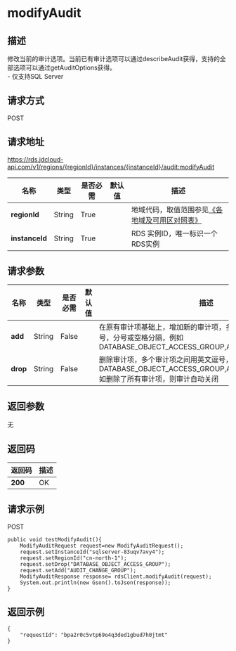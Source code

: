 # modifyAudit


## 描述
修改当前的审计选项。当前已有审计选项可以通过describeAudit获得，支持的全部选项可以通过getAuditOptions获得。<br>- 仅支持SQL Server

## 请求方式
POST

## 请求地址
https://rds.jdcloud-api.com/v1/regions/{regionId}/instances/{instanceId}/audit:modifyAudit

|名称|类型|是否必需|默认值|描述|
|---|---|---|---|---|
|**regionId**|String|True| |地域代码，取值范围参见[《各地域及可用区对照表》](../Enum-Definitions/Regions-AZ.md)|
|**instanceId**|String|True| |RDS 实例ID，唯一标识一个RDS实例|

## 请求参数
|名称|类型|是否必需|默认值|描述|
|---|---|---|---|---|
|**add**|String|False| |在原有审计项基础上，增加新的审计项，多个审计项之间用英文逗号，分号或空格分隔，例如DATABASE_OBJECT_ACCESS_GROUP,ACKUP_RESTORE_GROUP|
|**drop**|String|False| |删除审计项，多个审计项之间用英文逗号，分号或空格分隔，例如DATABASE_OBJECT_ACCESS_GROUP,ACKUP_RESTORE_GROUP<br>如删除了所有审计项，则审计自动关闭|


## 返回参数
无


## 返回码
|返回码|描述|
|---|---|
|**200**|OK|

## 请求示例
POST
```
public void testModifyAudit(){
    ModifyAuditRequest request=new ModifyAuditRequest();
    request.setInstanceId("sqlserver-83uqv7avy4");
    request.setRegionId("cn-north-1");
    request.setDrop("DATABASE_OBJECT_ACCESS_GROUP");
    request.setAdd("AUDIT_CHANGE_GROUP");
    ModifyAuditResponse response= rdsClient.modifyAudit(request);
    System.out.println(new Gson().toJson(response));
}

```

## 返回示例
```
{
    "requestId": "bpa2r0c5vtp69o4q3ded1gbud7h0jtmt"
}
```
